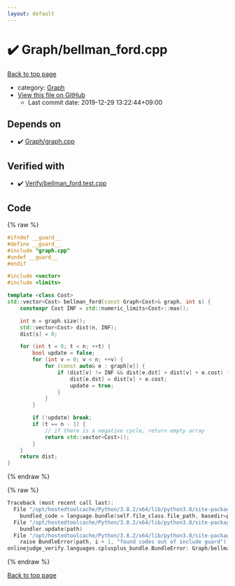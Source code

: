 ```yaml
---
layout: default
---
```


<!-- mathjax config similar to math.stackexchange -->
<script type="text/javascript" async
  src="https://cdnjs.cloudflare.com/ajax/libs/mathjax/2.7.5/MathJax.js?config=TeX-MML-AM_CHTML">
</script>
<script type="text/x-mathjax-config">
  MathJax.Hub.Config({
    TeX: { equationNumbers: { autoNumber: "AMS" }},
    tex2jax: {
      inlineMath: [ ['$','$'] ],
      processEscapes: true
    },
    "HTML-CSS": { matchFontHeight: false },
    displayAlign: "left",
    displayIndent: "2em"
  });
</script>

<script type="text/javascript" src="https://cdnjs.cloudflare.com/ajax/libs/jquery/3.4.1/jquery.min.js"></script>
<script src="https://cdn.jsdelivr.net/npm/jquery-balloon-js@1.1.2/jquery.balloon.min.js" integrity="sha256-ZEYs9VrgAeNuPvs15E39OsyOJaIkXEEt10fzxJ20+2I=" crossorigin="anonymous"></script>
<script type="text/javascript" src="../../assets/js/copy-button.js"></script>
<link rel="stylesheet" href="../../assets/css/copy-button.css" />


# :heavy_check_mark: Graph/bellman_ford.cpp

<a href="../../index.html">Back to top page</a>

* category: <a href="../../index.html#4cdbd2bafa8193091ba09509cedf94fd">Graph</a>
* <a href="{{ site.github.repository_url }}/blob/master/Graph/bellman_ford.cpp">View this file on GitHub</a>
    - Last commit date: 2019-12-29 13:22:44+09:00




## Depends on

* :heavy_check_mark: <a href="graph.cpp.html">Graph/graph.cpp</a>


## Verified with

* :heavy_check_mark: <a href="../../verify/Verify/bellman_ford.test.cpp.html">Verify/bellman_ford.test.cpp</a>


## Code

<a id="unbundled"></a>
{% raw %}
```cpp
#ifndef __guard__
#define __guard__
#include "graph.cpp"
#undef __guard__
#endif

#include <vector>
#include <limits>

template <class Cost>
std::vector<Cost> bellman_ford(const Graph<Cost>& graph, int s) {
    constexpr Cost INF = std::numeric_limits<Cost>::max();

    int n = graph.size();
    std::vector<Cost> dist(n, INF);
    dist[s] = 0;

    for (int t = 0; t < n; ++t) {
        bool update = false;
        for (int v = 0; v < n; ++v) {
            for (const auto& e : graph[v]) {
                if (dist[v] != INF && dist[e.dst] > dist[v] + e.cost) {
                    dist[e.dst] = dist[v] + e.cost;
                    update = true;
                }
            }
        }

        if (!update) break;
        if (t == n - 1) {
            // if there is a negative cycle, return empty array
            return std::vector<Cost>();
        }
    }
    return dist;
}

```
{% endraw %}

<a id="bundled"></a>
{% raw %}
```cpp
Traceback (most recent call last):
  File "/opt/hostedtoolcache/Python/3.8.2/x64/lib/python3.8/site-packages/onlinejudge_verify/docs.py", line 340, in write_contents
    bundled_code = language.bundle(self.file_class.file_path, basedir=pathlib.Path.cwd())
  File "/opt/hostedtoolcache/Python/3.8.2/x64/lib/python3.8/site-packages/onlinejudge_verify/languages/cplusplus.py", line 170, in bundle
    bundler.update(path)
  File "/opt/hostedtoolcache/Python/3.8.2/x64/lib/python3.8/site-packages/onlinejudge_verify/languages/cplusplus_bundle.py", line 257, in update
    raise BundleError(path, i + 1, "found codes out of include guard")
onlinejudge_verify.languages.cplusplus_bundle.BundleError: Graph/bellman_ford.cpp: line 6: found codes out of include guard

```
{% endraw %}

<a href="../../index.html">Back to top page</a>

